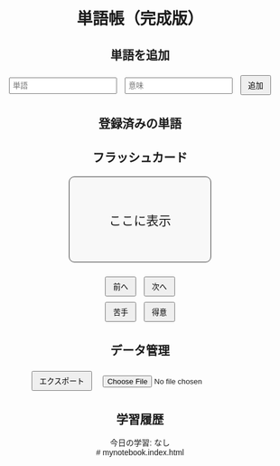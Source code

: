 <!DOCTYPE html>
<html lang="ja">
<head>
  <meta charset="UTF-8">
  <title>単語帳アプリ（完成版）</title>
  <style>
    body { font-family: sans-serif; text-align: center; padding: 20px; }
    input { margin: 5px; padding: 5px; }
    button { margin: 5px; padding: 6px 12px; }
    .card {
      border: 1px solid #333; border-radius: 10px;
      width: 250px; height: 150px; margin: 20px auto;
      display: flex; align-items: center; justify-content: center;
      font-size: 22px; cursor: pointer; background: #f8f8f8;
    }
    ul { list-style: none; padding: 0; }
    li { margin: 5px 0; }
    .delete-btn { margin-left: 10px; color: red; }
  </style>
</head>
<body>
  <h1>単語帳（完成版）</h1>

  <h2>単語を追加</h2>
  <input id="term" placeholder="単語">
  <input id="meaning" placeholder="意味">
  <button onclick="addWord()">追加</button>

  <h2>登録済みの単語</h2>
  <ul id="wordList"></ul>

  <h2>フラッシュカード</h2>
  <div id="card" class="card" onclick="flipCard()">ここに表示</div>
  <button onclick="prevCard()">前へ</button>
  <button onclick="nextCard()">次へ</button>
  <br>
  <button onclick="markHard()">苦手</button>
  <button onclick="markEasy()">得意</button>

  <h2>データ管理</h2>
  <button onclick="exportWords()">エクスポート</button>
  <input type="file" accept="application/json" onchange="importWords(event)">

  <h2>学習履歴</h2>
  <div id="history">今日の学習: なし</div>

  <script>
    let words = JSON.parse(localStorage.getItem("words")) || [];
    let history = JSON.parse(localStorage.getItem("history")) || {};
    let currentIndex = 0;
    let showMeaning = false;

    function saveWords() {
      localStorage.setItem("words", JSON.stringify(words));
    }

    function saveHistory() {
      localStorage.setItem("history", JSON.stringify(history));
    }

    function addWord() {
      const term = document.getElementById("term").value.trim();
      const meaning = document.getElementById("meaning").value.trim();
      if (term && meaning) {
        words.push({term, meaning, score: 3}); // 初期スコアは3
        saveWords();
        document.getElementById("term").value = "";
        document.getElementById("meaning").value = "";
        renderList();
      }
    }

    function deleteWord(index) {
      words.splice(index, 1);
      saveWords();
      renderList();
      showCard();
    }

    function renderList() {
      const list = document.getElementById("wordList");
      list.innerHTML = "";
      words.forEach((w, i) => {
        const li = document.createElement("li");
        li.textContent = `${w.term} - ${w.meaning} (score:${w.score})`;
        const btn = document.createElement("button");
        btn.textContent = "削除";
        btn.className = "delete-btn";
        btn.onclick = () => deleteWord(i);
        li.appendChild(btn);
        list.appendChild(li);
      });
    }

    function showCard() {
      if (words.length === 0) {
        document.getElementById("card").textContent = "単語がありません";
        return;
      }
      const word = words[currentIndex];
      document.getElementById("card").textContent = showMeaning ? word.meaning : word.term;
    }

    function flipCard() {
      showMeaning = !showMeaning;
      showCard();
    }

    function nextCard() {
      if (words.length > 0) {
        currentIndex = weightedRandomIndex();
        showMeaning = false;
        showCard();
      }
    }

    function prevCard() {
      if (words.length > 0) {
        currentIndex = (currentIndex - 1 + words.length) % words.length;
        showMeaning = false;
        showCard();
      }
    }

    // 苦手／得意
    function markHard() {
      if (words[currentIndex].score > 1) {
        words[currentIndex].score--;
      }
      saveWords();
      renderList();
      addHistory("hard");
    }

    function markEasy() {
      if (words[currentIndex].score < 5) {
        words[currentIndex].score++;
      }
      saveWords();
      renderList();
      addHistory("easy");
    }

    // 学習履歴の追加
    function addHistory(action) {
      const today = new Date().toISOString().slice(0,10);
      if (!history[today]) {
        history[today] = {hard: 0, easy: 0};
      }
      history[today][action]++;
      saveHistory();
      renderHistory();
    }

    function renderHistory() {
      const today = new Date().toISOString().slice(0,10);
      const stats = history[today] || {hard:0, easy:0};
      document.getElementById("history").textContent =
        `今日の学習: 苦手 ${stats.hard} / 得意 ${stats.easy}`;
    }

    // スコアに応じた重み付きランダム
    function weightedRandomIndex() {
      let weights = words.map(w => 6 - w.score); // scoreが低いほど重みが大きい
      let total = weights.reduce((a, b) => a + b, 0);
      let r = Math.random() * total;
      for (let i = 0; i < weights.length; i++) {
        if (r < weights[i]) return i;
        r -= weights[i];
      }
      return 0;
    }

    // エクスポート
    function exportWords() {
      const data = JSON.stringify(words, null, 2);
      const blob = new Blob([data], {type: "application/json"});
      const url = URL.createObjectURL(blob);
      const a = document.createElement("a");
      a.href = url;
      a.download = "words.json";
      a.click();
      URL.revokeObjectURL(url);
    }

    // インポート
    function importWords(event) {
      const file = event.target.files[0];
      if (!file) return;
      const reader = new FileReader();
      reader.onload = function(e) {
        try {
          const imported = JSON.parse(e.target.result);
          words = words.concat(imported);
          saveWords();
          renderList();
          showCard();
        } catch (err) {
          alert("読み込みエラー: JSON形式を確認してください");
        }
      };
      reader.readAsText(file);
    }

    renderList();
    showCard();
    renderHistory();
  </script>
</body>
</html># mynotebook.index.html

